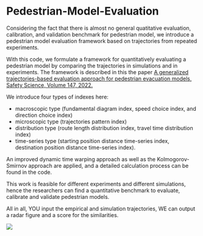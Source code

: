 # Pedestrian-Model-Evaluation

Considering the fact that there is almost no general quatitative evaluation, calibration, and validation benchmark for pedestrian model, we introduce a pedestrian model evaluation framework based on trajectories from repeated experiments.


With this code, we formulate a framework for quantitatively evaluating a pedestrian model by comparing the trajectories in simulations and in experiments. 
The framework is described in this the paper [A generalized trajectories-based evaluation approach for pedestrian evacuation models, Safety Science,
Volume 147,
2022.](https://www.sciencedirect.com/science/article/pii/S0925753521004161?dgcid=coauthor#ak005)

We introduce four types of indexes here:
- macroscopic type (fundamental diagram index, speed choice index, and direction choice index)
- microscopic type (trajectories pattern index)
- distribution type (route length distribution index, travel time distribution index)
- time-series type (starting position distance time-series index, destination position distance time-series index). 

An improved dynamic time warping approach as well as the Kolmogorov-Smirnov approach are applied, and a detailed calculation process can be found in the code. 

This work is feasible for different experiments and different simulations, hence the researchers can find a quantitative benchmark to evaluate, calibrate and validate pedestrian models.

All in all, YOU input the empirical and simulation trajectories, WE can output a radar figure and a score for the similarities.

![](radar.jpg)

